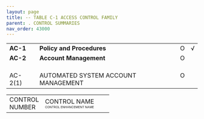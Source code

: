 ```yaml
---
layout: page
title: -- TABLE C-1 ACCESS CONTROL FAMILY
parent: . CONTROL SUMMARIES  
nav_order: 43000 
---
```

<table cellpadding="0" cellspacing="0">
	<tbody>
		<tr>
			<td valign="top"><strong>AC-1 </strong>
				<br>
			</td>
			<td valign="top"><strong>Policy and Procedures </strong>
				<br>
			</td>
			<td valign="top">O
				<br>
			</td>
			<td valign="top">&radic;
				<br>
			</td>
		</tr>
		<tr>
			<td valign="top"><strong>AC-2 </strong>
				<br>
			</td>
			<td valign="top"><strong>Account Management </strong>
				<br>
			</td>
			<td valign="top">O
				<br>
			</td>
			<td valign="top">
				<br>
				<br>
			</td>
		</tr>
		<tr>
			<td valign="top">AC-2(1)
				<br>
			</td>
			<td valign="top">AUTOMATED SYSTEM ACCOUNT MANAGEMENT
				<br>
			</td>
			<td valign="top">O
				<br>
			</td>
			<td valign="top">
				<br>
				<br>
			</td>
		</tr>
	</tbody>
</table>

<table>
  <tr>
    <td>
CONTROL<br>
NUMBER
    </td>
    <td >
CONTROL NAME<br>
<span style="font-size: 8px;">CONTROL ENHANCEMENT NAME</span>
    </td>
    <td>
    </td>
    <td>
    </td>
  </tr>

<table>
